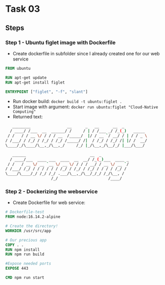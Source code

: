 # Task 03

## Steps

### Step 1 - Ubuntu figlet image with Dockerfile

- Create dockerfile in subfolder since I already created one for our web service

```dockerfile
FROM ubuntu

RUN apt-get update
RUN apt-get install figlet

ENTRYPOINT ["figlet", "-f", "slant"]
```

- Run docker build: `docker build -t ubuntu:figlet .`
- Start image with argument: `docker run ubuntu:figlet "Cloud-Native Computing"`
- Returned text:

```bash
   ________                __      _   __      __  _
  / ____/ /___  __  ______/ /     / | / /___ _/ /_(_)   _____
 / /   / / __ \/ / / / __  /_____/  |/ / __ `/ __/ / | / / _ \
/ /___/ / /_/ / /_/ / /_/ /_____/ /|  / /_/ / /_/ /| |/ /  __/
\____/_/\____/\__,_/\__,_/     /_/ |_/\__,_/\__/_/ |___/\___/

   ______                            __  _
  / ____/___  ____ ___  ____  __  __/ /_(_)___  ____ _
 / /   / __ \/ __ `__ \/ __ \/ / / / __/ / __ \/ __ `/
/ /___/ /_/ / / / / / / /_/ / /_/ / /_/ / / / / /_/ /
\____/\____/_/ /_/ /_/ .___/\__,_/\__/_/_/ /_/\__, /
                    /_/                      /____/
```

### Step 2 - Dockerizing the webservice

- Create Dockerfile for web service:

```dockerfile
# Dockerfile-test
FROM node:16.14.2-alpine

# Create the directory!
WORKDIR /usr/src/app

# Our precious app
COPY . .
RUN npm install
RUN npm run build

#Expose needed ports
EXPOSE 443

CMD npm run start
```

